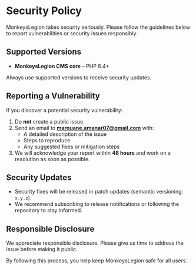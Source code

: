 # Security Policy

MonkeysLegion takes security seriously. Please follow the guidelines below to report vulnerabilities or security issues responsibly.

## Supported Versions

- **MonkeysLegion CMS core** – PHP 8.4+

Always use supported versions to receive security updates.

## Reporting a Vulnerability

If you discover a potential security vulnerability:

1. Do **not** create a public issue.
2. Send an email to **marouane.amanar07@gmail.com** with:
   - A detailed description of the issue
   - Steps to reproduce
   - Any suggested fixes or mitigation steps
3. We will acknowledge your report within **48 hours** and work on a resolution as soon as possible.

## Security Updates

- Security fixes will be released in patch updates (semantic versioning: `x.y.z`).
- We recommend subscribing to release notifications or following the repository to stay informed.

## Responsible Disclosure

We appreciate responsible disclosure. Please give us time to address the issue before making it public.  

By following this process, you help keep MonkeysLegion safe for all users.
